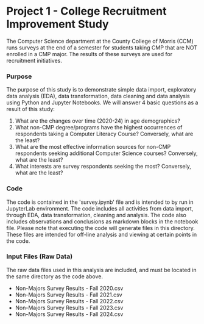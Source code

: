 # Project 1 - College Recruitment Improvement Study
 The Computer Science department at the County College of Morris (CCM) runs surveys at the end of a semester for students taking CMP that are NOT enrolled in a CMP major. The results of these surveys are used for recruitment initiatives.  

### Purpose 
The purpose of this study is to demonstrate simple data import, exploratory data analysis (EDA), data transformation, data cleaning and data analysis using Python and Jupyter Notebooks. We will answer 4 basic questions as a result of this study:
1. What are the changes over time (2020-24) in age demographics?  
2. What non-CMP degree/programs have the highest occurrences of respondents taking a Computer Literacy Course? Conversely, what are the least?  
3. What are the most effective information sources for non-CMP respondents seeking additional Computer Science courses? Conversely, what are the least?  
4. What interests are survey respondents seeking the most? Conversely, what are the least? 

### Code
The code is contained in the 'survey.ipynb' file and is intended to by run in JupyterLab environment. The code includes all activities from data import, through EDA, data transformation, cleaning and analysis. The code also includes observations and conclusions as markdown blocks in the notebook file. Please note that executing the code will generate files in this directory. These files are intended for off-line analysis and viewing at certain points in the code. 

### Input Files (Raw Data)
The raw data files used in this analysis are included, and must be located in the same directory as the code above. 
* Non-Majors Survey Results - Fall 2020.csv
* Non-Majors Survey Results - Fall 2021.csv
* Non-Majors Survey Results - Fall 2022.csv
* Non-Majors Survey Results - Fall 2023.csv
* Non-Majors Survey Results - Fall 2024.csv

